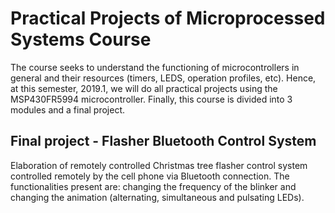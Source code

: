 # Practical Projects of Microprocessed Systems Course
The course seeks to understand the functioning of microcontrollers in general and their resources (timers, LEDS, operation profiles, etc).
Hence, at this semester, 2019.1, we will do all practical projects using the MSP430FR5994 microcontroller.
Finally, this course is divided into 3 modules and a final project.



## Final project - Flasher Bluetooth Control System
Elaboration of remotely controlled Christmas tree flasher control system controlled
remotely by the cell phone via Bluetooth connection. The functionalities present are:
changing the frequency of the blinker and changing the animation (alternating,
simultaneous and pulsating LEDs).
